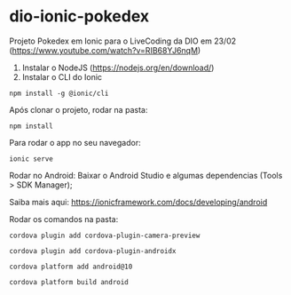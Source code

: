 # dio-ionic-pokedex
Projeto Pokedex em Ionic para o LiveCoding da DIO em 23/02 (https://www.youtube.com/watch?v=RIB68YJ6nqM)

1. Instalar o NodeJS (https://nodejs.org/en/download/) 
2. Instalar o CLI do Ionic
```
npm install -g @ionic/cli
```

Após clonar o projeto, rodar na pasta:
```
npm install
```

Para rodar o app no seu navegador:
```
ionic serve
```



Rodar no Android:
Baixar o Android Studio e algumas dependencias (Tools > SDK Manager);

Saiba mais aqui: https://ionicframework.com/docs/developing/android


Rodar os comandos na pasta:
```
cordova plugin add cordova-plugin-camera-preview

cordova plugin add cordova-plugin-androidx

cordova platform add android@10

cordova platform build android
```
